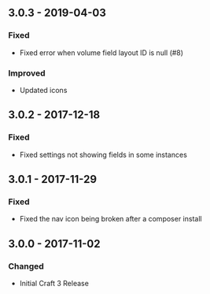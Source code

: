 ## 3.0.3 - 2019-04-03
### Fixed
- Fixed error when volume field layout ID is null (#8)

### Improved
- Updated icons

## 3.0.2 - 2017-12-18
### Fixed
- Fixed settings not showing fields in some instances

## 3.0.1 - 2017-11-29
### Fixed
- Fixed the nav icon being broken after a composer install

## 3.0.0 - 2017-11-02
### Changed
- Initial Craft 3 Release